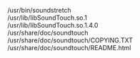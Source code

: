 /usr/bin/soundstretch  
/usr/lib/libSoundTouch.so.1  
/usr/lib/libSoundTouch.so.1.4.0  
/usr/share/doc/soundtouch  
/usr/share/doc/soundtouch/COPYING.TXT  
/usr/share/doc/soundtouch/README.html  
